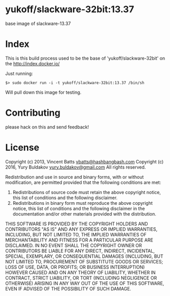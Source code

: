 yukoff/slackware-32bit:13.37
============================

base image of slackware-13.37

Index
=====

This is this build process used to be the base of 'yukoff/slackware-32bit' on the
http://index.docker.io/

Just running:

	$> sudo docker run -i -t yukoff/slackware-32bit:13.37 /bin/sh

Will pull down this image for testing.

Contributing
============
please hack on this and send feedback!

License
=======

Copyright (c) 2013, Vincent Batts <vbatts@hashbangbash.com>
Copyright (c) 2016, Yury Buldakov <yury.buldakov@gmail.com>
All rights reserved.

Redistribution and use in source and binary forms, with or without
modification, are permitted provided that the following conditions are met: 

1. Redistributions of source code must retain the above copyright notice, this
   list of conditions and the following disclaimer. 
2. Redistributions in binary form must reproduce the above copyright notice,
   this list of conditions and the following disclaimer in the documentation
   and/or other materials provided with the distribution. 

THIS SOFTWARE IS PROVIDED BY THE COPYRIGHT HOLDERS AND CONTRIBUTORS "AS IS" AND
ANY EXPRESS OR IMPLIED WARRANTIES, INCLUDING, BUT NOT LIMITED TO, THE IMPLIED
WARRANTIES OF MERCHANTABILITY AND FITNESS FOR A PARTICULAR PURPOSE ARE
DISCLAIMED. IN NO EVENT SHALL THE COPYRIGHT OWNER OR CONTRIBUTORS BE LIABLE FOR
ANY DIRECT, INDIRECT, INCIDENTAL, SPECIAL, EXEMPLARY, OR CONSEQUENTIAL DAMAGES
(INCLUDING, BUT NOT LIMITED TO, PROCUREMENT OF SUBSTITUTE GOODS OR SERVICES;
LOSS OF USE, DATA, OR PROFITS; OR BUSINESS INTERRUPTION) HOWEVER CAUSED AND
ON ANY THEORY OF LIABILITY, WHETHER IN CONTRACT, STRICT LIABILITY, OR TORT
(INCLUDING NEGLIGENCE OR OTHERWISE) ARISING IN ANY WAY OUT OF THE USE OF THIS
SOFTWARE, EVEN IF ADVISED OF THE POSSIBILITY OF SUCH DAMAGE.
